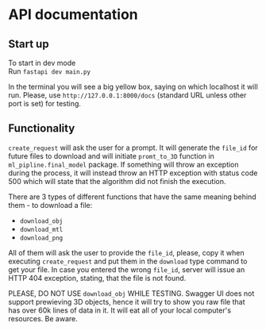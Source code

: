 # API documentation
## Start up
To start in dev mode \
Run `fastapi dev main.py`

In the terminal you will see a big yellow box, saying on which localhost it will run. Please, use `http://127.0.0.1:8000/docs` (standard URL unless other port is set) for testing.
## Functionality
`create_request` will ask the user for a prompt. It will generate the `file_id` for future files to download and will initiate `promt_to_3D` function in `ml_pipline.final_model` package. If something will throw an exception during the process, it will instead throw an HTTP exception with status code 500 which will state that the algorithm did not finish the execution.

There are 3 types of different functions that have the same meaning behind them - to download a file:
* `download_obj`
* `download_mtl`
* `download_png`
  
All of them will ask the user to provide the `file_id`, please, copy it when executing `create_request` and put them in the `download` type command to get your file.
In case you entered the wrong `file_id`, server will issue an HTTP 404 exception, stating, that the file is not found.

PLEASE, DO NOT USE `download_obj` WHILE TESTING. Swagger UI does not support prewieving 3D objects, hence it will try to show you raw file that has over 60k lines of data in it. It will eat all of your local computer's resources. Be aware. 
